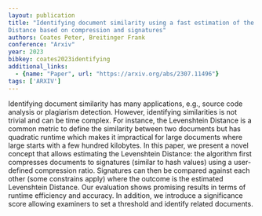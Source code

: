 ```yaml
---
layout: publication
title: "Identifying document similarity using a fast estimation of the Levenshtein
Distance based on compression and signatures"
authors: Coates Peter, Breitinger Frank
conference: "Arxiv"
year: 2023
bibkey: coates2023identifying
additional_links:
  - {name: "Paper", url: "https://arxiv.org/abs/2307.11496"}
tags: ['ARXIV']
---
```

Identifying document similarity has many applications, e.g., source code
analysis or plagiarism detection. However, identifying similarities is not
trivial and can be time complex. For instance, the Levenshtein Distance is a
common metric to define the similarity between two documents but has quadratic
runtime which makes it impractical for large documents where large starts with a
few hundred kilobytes. In this paper, we present a novel concept that allows
estimating the Levenshtein Distance: the algorithm first compresses documents to
signatures (similar to hash values) using a user-defined compression ratio.
Signatures can then be compared against each other (some constrains apply) where
the outcome is the estimated Levenshtein Distance. Our evaluation shows
promising results in terms of runtime efficiency and accuracy. In addition, we
introduce a significance score allowing examiners to set a threshold and
identify related documents.

